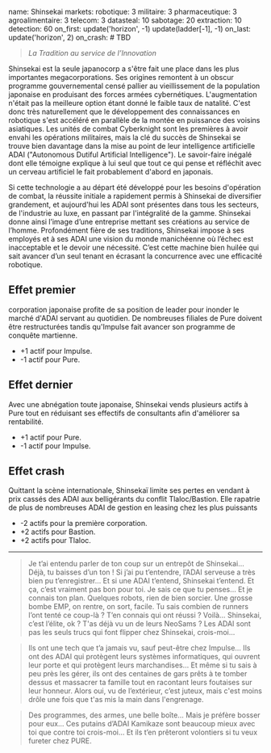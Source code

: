 name: Shinsekai
markets:
    robotique: 3
    militaire: 3
    pharmaceutique: 3
    agroalimentaire: 3
    telecom: 3
datasteal: 10
sabotage: 20
extraction: 10
detection: 60
on_first:
    update('horizon', -1)
    update(ladder[-1], -1)
on_last:
    update('horizon', 2)
on_crash:
    # TBD

> *La Tradition au service de l’Innovation*

Shinsekai est la seule japanocorp a s'être fait une place dans les plus importantes megacorporations. Ses origines remontent à un obscur programme gouvernemental censé pallier au vieillissement de la population japonaise en produisant des forces armées cybernétiques. L'augmentation n'était pas la meilleure option étant donné le faible taux de natalité. C'est donc très naturellement que le développement des connaissances en robotique s'est accéléré en parallèle de la montée en puissance des voisins asiatiques. Les unités de combat Cyberknight sont les premières à avoir envahi les opérations militaires, mais la clé du succès de Shinsekai se trouve bien davantage dans la mise au point de leur intelligence artificielle ADAI ("Autonomous Dutiful Artificial Intelligence"). Le savoir-faire inégalé dont elle témoigne explique à lui seul que tout ce qui pense et réfléchit avec un cerveau artificiel le fait probablement d'abord en japonais.

Si cette technologie a au départ été développé pour les besoins d'opération de combat, la réussite initiale a rapidement permis à Shinsekai de diversifier grandement, et aujourd'hui les ADAI sont présentes dans tous les secteurs, de l'industrie au luxe, en passant par l'intégralité de la gamme.
Shinsekai donne ainsi l’image d’une entreprise mettant ses créations au service de l’homme. Profondément fière de ses traditions, Shinsekai impose à ses employés et à ses ADAI une vision du monde manichéenne où l’échec est inacceptable et le devoir une nécessité. C’est cette machine bien huilée qui sait avancer d’un seul tenant en écrasant la concurrence avec une efficacité robotique.

## Effet premier
 corporation japonaise profite de sa position de leader pour inonder le marché d'ADAI servant au quotidien. De nombreuses filiales de Pure doivent être restructurées tandis qu'Impulse fait avancer son programme de conquête martienne.

* +1 actif pour Impulse.
* -1 actif pour Pure.

## Effet dernier
Avec une abnégation toute japonaise, Shinsekai vends plusieurs actifs à Pure tout en réduisant ses effectifs de consultants afin d'améliorer sa rentabilité.

* +1 actif pour Pure.
* -1 actif pour Impulse.

## Effet crash
Quittant la scène internationale, Shinsekaï limite ses pertes en vendant à prix cassés des ADAI aux belligérants du conflit Tlaloc/Bastion. Elle rapatrie de plus de nombreuses ADAI de gestion en leasing chez les plus puissants

* -2 actifs pour la première corporation.
* +2 actifs pour Bastion.
* +2 actifs pour Tlaloc.

---

> Je t’ai entendu parler de ton coup sur un entrepôt de Shinsekai…
> Déjà, tu baisses d’un ton ! Si j’ai pu t’entendre, l’ADAI serveuse a très bien pu t’enregistrer… Et si une ADAI t’entend, Shinsekai t’entend. Et ça, c’est vraiment pas bon pour toi. Je sais ce que tu penses…  Et je connais ton plan. Quelques robots, rien de bien sorcier. Une grosse bombe EMP, on rentre, on sort, facile. Tu sais combien de runners l’ont tenté ce coup-là ? T’en connais qui ont réussi ? Voilà… Shinsekai, c’est l’élite, ok ? T'as déjà vu un de leurs NeoSams ? Les ADAI sont pas les seuls trucs qui font flipper chez Shinsekai, crois-moi...  

>Ils ont une tech que t’a jamais vu, sauf peut-être chez Impulse… Ils ont des ADAI qui protègent leurs systèmes informatiques, qui ouvrent leur porte et qui protègent leurs marchandises… Et même si tu sais à peu près les gérer, ils ont des centaines de gars prêts à te tomber dessus et massacrer ta famille tout en racontant leurs foutaises sur leur honneur. Alors oui, vu de l’extérieur, c’est juteux, mais c'est moins drôle une fois que t'as mis la main dans l'engrenage. 

>Des programmes, des armes, une belle boîte… Mais je préfère bosser pour eux… Ces putains d’ADAI Kamikaze sont beaucoup mieux avec toi que contre toi crois-moi… Et ils t’en prêteront volontiers si tu veux fureter chez PURE.
